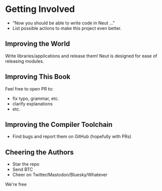 # Getting Involved

- "Now you should be able to write code in Neut ..."
- List possible actions to make this project even better.

## Improving the World

Write libraries/applications and release them! Neut is designed for ease of releasing modules.

## Improving This Book

Feel free to open PR to:

- fix typo, grammar, etc.
- clarify explanations
- etc.

## Improving the Compiler Toolchain

- Find bugs and report them on GitHub (hopefully with PRs)

## Cheering the Authors

- Star the repo
- Send BTC
- Cheer on Twitter/Mastodon/Bluesky/Whatever

We're free
